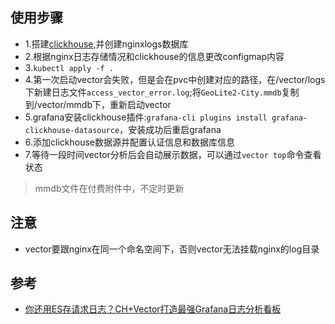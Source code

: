 ## 使用步骤
- 1.搭建[clickhouse][2],并创建nginxlogs数据库
- 2.根据nginx日志存储情况和clickhouse的信息更改configmap内容
- 3.`kubectl apply -f .`
- 4.第一次启动vector会失败，但是会在pvc中创建对应的路径，在<pvc-dir>/vector/logs下新建日志文件`access_vector_error.log`;将`GeoLite2-City.mmdb`复制到<pvc-dir>/vector/mmdb下，重新启动vector
- 5.grafana安装clickhouse插件:`grafana-cli plugins install grafana-clickhouse-datasource`，安装成功后重启grafana
- 6.添加clickhouse数据源并配置认证信息和数据库信息
- 7.等待一段时间vector分析后会自动展示数据，可以通过`vector top`命令查看状态

> mmdb文件在付费附件中，不定时更新

## 注意
- vector要跟nginx在同一个命名空间下，否则vector无法挂载nginx的log目录

## 参考
- [你还用ES存请求日志？CH+Vector打造最强Grafana日志分析看板][1]

[1]: https://mp.weixin.qq.com/s?__biz=MzAwNzQ3MDIyMA==&mid=2247485456&idx=1&sn=1ed46f388d34041faae6ede651559fd1&chksm=9b7ce5f3ac0b6ce59f9b4ab1ff48f9acf149692c5df09990b8485d4ec40ebed6e3ab66af8d73&scene=178&cur_album_id=3669478369130889224#rd
[2]: ../../database/clickhouse
